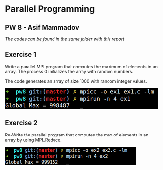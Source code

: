 # Parallel Programming

## PW 8 - Asif Mammadov

*The codes can be found in the same folder with this report*

## Exercise 1

Write a parallel MPI program that computes the maximum of elements in an array. The process 0 initializes the array with random numbers. 

The code generates an array of size 1000 with random integer values.

![image-20211207094722582](pw8.assets/image-20211207094722582.png)

## Exercise 2

Re-Write the parallel program that computes the max of elements in an array by using MPI_Reduce.

![image-20211206012050265](pw8.assets/image-20211206012050265.png)